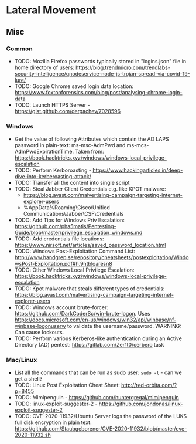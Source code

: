 # Lateral Movement

## Misc

### Common
* TODO: Mozilla Firefox passwords typically stored in "logins.json" file in home directory of users: https://blog.trendmicro.com/trendlabs-security-intelligence/qnodeservice-node-js-trojan-spread-via-covid-19-lure/
* TODO: Google Chrome saved login data location: https://www.foxtonforensics.com/blog/post/analysing-chrome-login-data
* TODO: Launch HTTPS Server - https://gist.github.com/dergachev/7028596

### Windows
* Get the value of following Attributes which contain the AD LAPS password in plain-text: ms-msc-AdmPwd and ms-mcs-AdmPwdExpirationTime. Taken from: https://book.hacktricks.xyz/windows/windows-local-privilege-escalation
* TODO: Perform Kerboroasting - https://www.hackingarticles.in/deep-dive-into-kerberoasting-attack/
* TODO: Transfer all the content into single script
* TODO: Steal Jabber Client Credentials e.g. like KPOT malware: 
    * https://blog.avast.com/malvertising-campaign-targeting-internet-explorer-users
    * %AppData%Roaming\Cisco\Unified Communications\Jabber\CSF\Credentials
* TODO: Add Tips for Windows Priv Escalation: https://github.com/pha5matis/Pentesting-Guide/blob/master/privilege_escalation_windows.md
* TODO: Add credentials file locations: https://www.nirsoft.net/articles/saved_password_location.html
* TODO: Windows Post-Exploitation Command List: http://www.handgrep.se/repository/cheatsheets/postexploitation/WindowsPost-Exploitation.pdf#h.9htblqaresn8
* TODO: Other Windows Local Privilege Escalation: https://book.hacktricks.xyz/windows/windows-local-privilege-escalation
* TODO: Kpot malware that steals different types of credentials: https://blog.avast.com/malvertising-campaign-targeting-internet-explorer-users
* TODO: Windows account brute-forcer: https://github.com/DarkCoderSc/win-brute-logon. Uses https://docs.microsoft.com/en-us/windows/win32/api/winbase/nf-winbase-logonuserw to validate the username/password. WARNING: Can cause lockouts.
* TODO: Perform various Kerberos-like authentication during an Active Directory (AD) pentest: https://gitlab.com/Zer1t0/cerbero task

### Mac/Linux
* List all the commands that can be run as sudo user: `sudo -l` - can we get a shell?
* TODO: Linux Post Exploitation Cheat Sheet: http://red-orbita.com/?p=8455
* TODO: Mimipenguin - https://github.com/huntergregal/mimipenguin
* TODO: linux-exploit-suggester-2 - https://github.com/jondonas/linux-exploit-suggester-2
* TODO: CVE-2020-11932/Ubuntu Server logs the password of the LUKS full disk encryption in plain text: https://github.com/Staubgeborener/CVE-2020-11932/blob/master/cve-2020-11932.sh